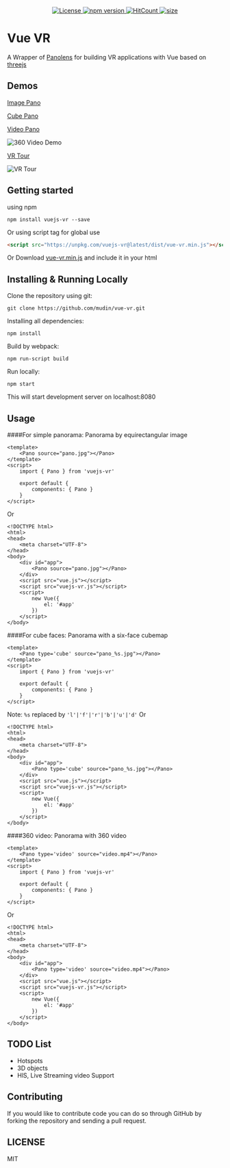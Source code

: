 <p align="center">
  <a href="https://github.com/mudin/vue-vr/blob/master/LICENSE">
    <img src="https://img.shields.io/github/license/mudin/vue-vr.svg" alt="License">
  </a>
  <a href="https://badge.fury.io/js/vue-vr">
    <img src="https://badge.fury.io/js/vue-vr.svg" alt="npm version">
  </a>
  <a href="http://hits.dwyl.io/mudin/vue-vr">
    <img src="http://hits.dwyl.io/mudin/vue-vr.svg" alt="HitCount">
  </a>
  <a href="https://unpkg.com/vuejs-vr@latest/dist/vue-vr.min.js">
    <img src="https://img.badgesize.io/mudin/vue-vr/master/dist/vue-vr.js?compression=gzip" alt="size">
  </a>
</p>

# Vue VR
A Wrapper of [Panolens](https://pchen66.github.io/Panolens/) for building VR applications with Vue
based on [threejs](https://threejs.org/)

## Demos
[Image Pano](https://mudin.github.io/vue-vr/#/demo-pano)

[Cube Pano](https://mudin.github.io/vue-vr/#/demo-cube-pano)

[Video Pano](https://mudin.github.io/vue-vr/#/demo-video-pano)

![360 Video Demo](https://mudin.github.io/vue-vr/assets/360video.gif?raw=true)

[VR Tour](https://mudin.github.io/vue-vr/#/demo-tour)

![VR Tour](https://mudin.github.io/vue-vr/assets/vrtour.gif?raw=true)

## Getting started
using npm
```
npm install vuejs-vr --save
```
Or using script tag for global use
```html
<script src="https://unpkg.com/vuejs-vr@latest/dist/vue-vr.min.js"></script>
```

Or Download <a href="https://unpkg.com/vuejs-vr@latest/dist/vue-vr.min.js">vue-vr.min.js</a> and include it in your html

## Installing & Running Locally

Clone the repository using git:
```
git clone https://github.com/mudin/vue-vr.git 
```
Installing all dependencies:
```
npm install 
```
Build by webpack:
```
npm run-script build 
```
Run locally:
```
npm start 
```
This will start development server on localhost:8080

## Usage

####For simple panorama:
Panorama by equirectangular image
```vue
<template>
    <Pano source="pano.jpg"></Pano>
</template>
<script>
    import { Pano } from 'vuejs-vr'

    export default {
        components: { Pano }
    }
</script>
```
Or
```vue
<!DOCTYPE html>
<html>
<head>
    <meta charset="UTF-8">
</head>
<body>
    <div id="app">
        <Pano source="pano.jpg"></Pano>
    </div>
    <script src="vue.js"></script>
    <script src="vuejs-vr.js"></script>
    <script>
        new Vue({
            el: '#app'
        })
    </script>
</body>
```


####For cube faces:
Panorama with a six-face cubemap
```vue
<template>
    <Pano type='cube' source="pano_%s.jpg"></Pano>
</template>
<script>
    import { Pano } from 'vuejs-vr'

    export default {
        components: { Pano }
    }
</script>
```
Note: `%s` replaced by `'l'|'f'|'r'|'b'|'u'|'d'`
Or
```vue
<!DOCTYPE html>
<html>
<head>
    <meta charset="UTF-8">
</head>
<body>
    <div id="app">
        <Pano type='cube' source="pano_%s.jpg"></Pano>
    </div>
    <script src="vue.js"></script>
    <script src="vuejs-vr.js"></script>
    <script>
        new Vue({
            el: '#app'
        })
    </script>
</body>
```



####360 video:
Panorama with 360 video
```vue
<template>
    <Pano type='video' source="video.mp4"></Pano>
</template>
<script>
    import { Pano } from 'vuejs-vr'

    export default {
        components: { Pano }
    }
</script>
```
Or
```vue
<!DOCTYPE html>
<html>
<head>
    <meta charset="UTF-8">
</head>
<body>
    <div id="app">
        <Pano type='video' source="video.mp4"></Pano>
    </div>
    <script src="vue.js"></script>
    <script src="vuejs-vr.js"></script>
    <script>
        new Vue({
            el: '#app'
        })
    </script>
</body>
```

## TODO List
* Hotspots
* 3D objects
* HlS, Live Streaming video Support

## Contributing
If you would like to contribute code you can do so through GitHub by forking the repository and sending a pull request.

## LICENSE
MIT
